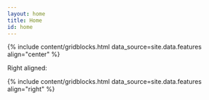 ```yaml
---
layout: home
title: Home
id: home
---
```


{% include content/gridblocks.html data_source=site.data.features align="center" %}



Right aligned:

{% include content/gridblocks.html data_source=site.data.features align="right" %}
